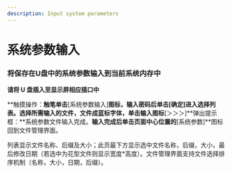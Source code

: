 ```yaml
---
description: Input system parameters
---
```


# 系统参数输入

### **将保存在U盘中的系统参数输入到当前系统内存中**

**请将 U 盘插入至显示屏相应插口中**

**触摸操作：**触笔单击**\[系统参数输入\]**图标，输入密码后单击\[确定\]进入选择列表。选择所需输入的文件，文件成蓝标字体，单击输入图标**\[＞＞＞\]**弹出提示框：**系统参数文件输入完成。**输入完成后单击页面中心位置的**\[系统参数\]**图标回到文件管理界面。

列表显示文件名称、后缀及大小；此页最下方显示选中文件名称，后缀，大小，最后修改日期（若选中为花型文件则显示宽度\*高度）。文件管理界面支持文件选择排序机制（名称，大小，日期，后缀）。

